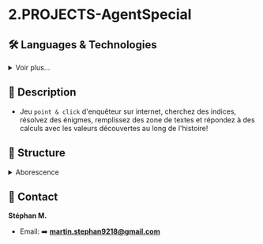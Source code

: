 # 2.PROJECTS-AgentSpecial

## 🛠️ Languages & Technologies
<details><summary>Voir plus...</summary>

- **Backend:**
  - ***Language:***
    - ![C#](https://img.shields.io/badge/C%23-239120?style=for-the-badge&logo=c-sharp&logoColor=white)
    - ![SQL](https://img.shields.io/badge/SQL-336791?style=for-the-badge&logo=postgresql&logoColor=white)
    - ![Markdown](https://img.shields.io/badge/Markdown-000000?style=for-the-badge&logo=markdown&logoColor=white)


  - ***Framework:***
    - ![.Net](https://img.shields.io/badge/.NET-5C2D91?style=for-the-badge&logo=.net&logoColor=white)
    - ![ASP.NET](https://img.shields.io/badge/ASP.NET-512BD4?style=for-the-badge&logo=asp.net&logoColor=white)
    - ![.NET Core](https://img.shields.io/badge/.NET_Core-512BD4?style=for-the-badge&logo=dotnet&logoColor=white)
    - ![EF Core](https://img.shields.io/badge/Entity_Framework_Core-512BD4?style=for-the-badge&logo=entity-framework&logoColor=white)
    - ![EF Core Identity](https://img.shields.io/badge/EFCore_Identity-512BD4?style=for-the-badge&logo=dotnet&logoColor=white)

  - ***Database:***
    - ![MySQL](https://img.shields.io/badge/MySQL-4479A1?style=for-the-badge&logo=mysql&logoColor=white)
    - ![phpMyAdmin](https://img.shields.io/badge/phpMyAdmin-4B6C9E?style=for-the-badge&logoColor=white)

  - ***Environnement***
    - ![Docker](https://img.shields.io/badge/Docker-2496ED?style=for-the-badge&logo=docker&logoColor=white)
    - ![Docker Desktop](https://img.shields.io/badge/Docker%20Desktop-2496ED?style=for-the-badge&logo=docker&logoColor=white)

- **Frontend:**
  - ***Language:***
    - ![HTML5](https://img.shields.io/badge/html5-%23E34F26.svg?style=for-the-badge&logo=html5&logoColor=white)
    - ![CSS3](https://img.shields.io/badge/css3-%231572B6.svg?style=for-the-badge&logo=css3&logoColor=white)
    - ![JavaScript](https://img.shields.io/badge/javascript-%23323330.svg?style=for-the-badge&logo=javascript&logoColor=%23F7DF1E)
    - ![Markdown](https://img.shields.io/badge/Markdown-000000?style=for-the-badge&logo=markdown&logoColor=white)

  - ***Framework:***
    - ![React](https://img.shields.io/badge/react-%2320232a.svg?style=for-the-badge&logo=react&logoColor=%2361DAFB)

</details>

## 🎯 Description
- Jeu `point & click` d'enquêteur sur internet, cherchez des indices, résolvez des énigmes, remplissez des zone de textes et répondez à des calculs avec les valeurs découvertes au long de l'histoire!


## 📂 Structure
<details><summary>Aborescence</summary>

```
racine/ (https://github.com/M-Stephan/2.PROJECTS-Agent-Special)
    |
    ├─ README.md
    |
    ├─ Backend.sln
    |
    ├─ Backend/
    |   ├─ Controllers/
    |   |   ├─ PlayerController.cs
    |   |   └─ UserController.cs
    |   ├─ Data/
    |   |   ├─ ApplicationDbContext.cs
    |   |   └─ ApplicationDbContextFactory.cs
    |   ├─ DTOs/
    |   |   ├─ LoginDTO.cs
    |   |   ├─ PlayerDTO.cs
    |   |   ├─ RegisterDTO.cs
    |   |   └─ UserDTO.cs
    |   ├─ Models/
    |   |   ├─ ApplicationUser.cs
    |   |   └─ Player.cs
    |   ├─ Services/
    |   |   ├─ ConfiguratorService.cs
    |   |   ├─ IPlayerService.cs
    |   |   ├─ IUserService.cs
    |   |   ├─ PlayerService.cs
    |   |   └─ UserService.cs
    |   ├─ Properties/
    |   |   └─ launchSettings.json
    |   ├─ appsettings.json
    |   ├─ appsettings.Development.json
    |   ├─ Backend.csproj
    |   ├─ Backend.http
    |   └─ Program.cs
    |
    ├─ UnitTests/
    |   ├─ bin/
    |   ├─ obj/
    |   ├─ UnitTests.csproj
    |   └─ UnitServiceTests.cs (Ecriture en cours)
    |
    ├─ Frontend/
    |   ├─ src/
    |   |   ├─ assets/
    |   |   |   ├─ detective_desk.png
    |   |   |   ├─ detective_desk2.png
    |   |   |   ├─ mouse.png
    |   |   |   └─ mouse2.png
    |   |   |
    |   |   ├─ components/
    |   |   |   ├─ App.jsx
    |   |   |   ├─ ConnectionSuccess.jsx
    |   |   |   ├─ Header.jsx
    |   |   |   ├─ Login.jsx
    |   |   |   ├─ Mails.jsx
    |   |   |   ├─ MainPage.jsx
    |   |   |   ├─ PcDesktop.jsx
    |   |   |   ├─ Player.jsx
    |   |   |   ├─ Register.jsx
    |   |   |   └─ Screen.jsx
    |   |   |
    |   |   ├─ style/
    |   |   |   ├─ App.css
    |   |   |   ├─ ConnectionSucess.css
    |   |   |   ├─ Form.css
    |   |   |   ├─ Header.css
    |   |   |   ├─ MainPage.css
    |   |   |   ├─ Mouse.css
    |   |   |   ├─ PcDesktop.css
    |   |   |   ├─ Player.css
    |   |   |   ├─ Screen.css
    |   |   |   └─ index.css
    |   |   |   
    |   |   └─ main.jsx
    |   |   
    |   ├─ .gitignore (Créé automatiquement avec l'initialisation du projet React+Vite)
    |   ├─ README.md (Créé automatiquement avec l'initialisation du projet React+Vite)
    |   ├─ eslint.config.json
    |   ├─ index.html
    |   ├─ package-lock.json
    |   ├─ package.json
    |   └─ vite.config.js
    |
    └─ ProjectNotes/ (Toutes les notes durant le developpement du projet)
        ├─ Backend.md (Decompose les steps pour le backend)
        ├─ Histoire.md (Histoire du jeu et IRL permettra de construire le frontend et la progression du jeu)
        └─ ProjectBase.md (Premier jet sur feuille description des idées de départ et des tech à utiliser)
```

</details>

## 👤 Contact
**Stéphan M.**  
- Email: ➡️ **martin.stephan9218@gmail.com**
